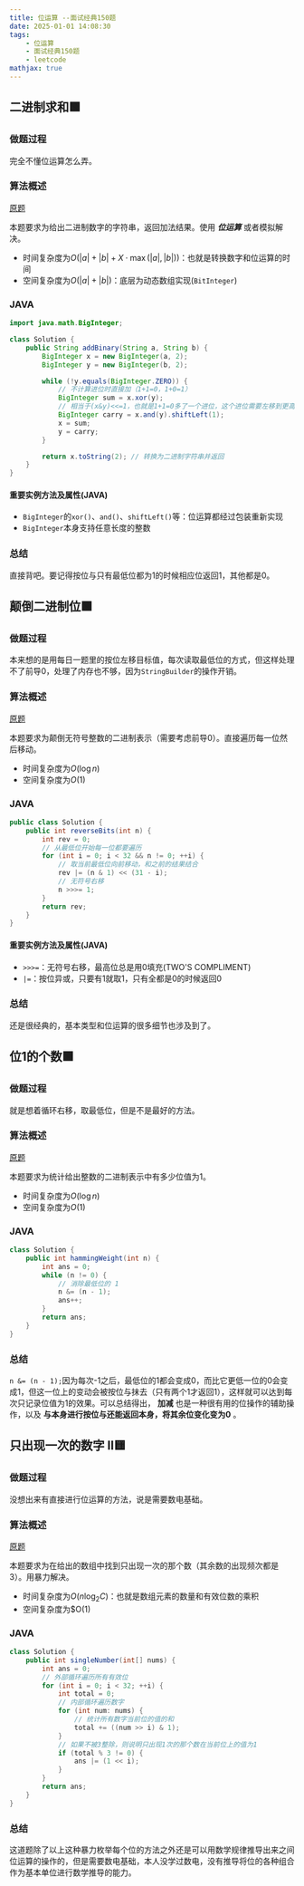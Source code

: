 ```yaml
---
title: 位运算 --面试经典150题
date: 2025-01-01 14:08:30
tags:
    - 位运算
    - 面试经典150题
    - leetcode
mathjax: true
---
```


## 二进制求和🟩
### 做题过程
完全不懂位运算怎么弄。

### 算法概述
[原题](https://leetcode.cn/problems/add-binary/description/?envType=study-plan-v2&envId=top-interview-150)

本题要求为给出二进制数字的字符串，返回加法结果。使用 ***位运算*** 或者模拟解决。
- 时间复杂度为$O(|a|+|b|+X \cdot \max(\lvert a \rvert , \lvert b \rvert))$：也就是转换数字和位运算的时间
- 空间复杂度为$O(|a|+|b|)$：底层为动态数组实现(`BitInteger`)

### JAVA
```java
import java.math.BigInteger;

class Solution {
    public String addBinary(String a, String b) {
        BigInteger x = new BigInteger(a, 2); 
        BigInteger y = new BigInteger(b, 2);

        while (!y.equals(BigInteger.ZERO)) {
            // 不计算进位时直接加（1+1=0，1+0=1）
            BigInteger sum = x.xor(y);      
            // 相当于(x&y)<<=1，也就是1+1=0多了一个进位，这个进位需要左移到更高位上去，在下一轮异或会被加上
            BigInteger carry = x.and(y).shiftLeft(1); 
            x = sum;                       
            y = carry;                     
        }

        return x.toString(2); // 转换为二进制字符串并返回
    }
}
```

#### 重要实例方法及属性(JAVA)
- `BigInteger`的`xor()`、`and()`、`shiftLeft()`等：位运算都经过包装重新实现
- `BigInteger`本身支持任意长度的整数

### 总结
直接背吧。要记得按位与只有最低位都为1的时候相应位返回1，其他都是0。


## 颠倒二进制位🟩
### 做题过程
本来想的是用每日一题里的按位左移目标值，每次读取最低位的方式，但这样处理不了前导0，处理了内存也不够，因为`StringBuilder`的操作开销。

### 算法概述
[原题](https://leetcode.cn/problems/reverse-bits/description/?envType=study-plan-v2&envId=top-interview-150)

本题要求为颠倒无符号整数的二进制表示（需要考虑前导0）。直接遍历每一位然后移动。
- 时间复杂度为$O(\log{n})$
- 空间复杂度为$O(1)$

### JAVA
```java
public class Solution {
    public int reverseBits(int n) {
        int rev = 0;
        // 从最低位开始每一位都要遍历
        for (int i = 0; i < 32 && n != 0; ++i) {
            // 取当前最低位向前移动，和之前的结果结合
            rev |= (n & 1) << (31 - i);
            // 无符号右移
            n >>>= 1;
        }
        return rev;
    }
}
```
#### 重要实例方法及属性(JAVA)
- `>>>=`：无符号右移，最高位总是用0填充(TWO'S COMPLIMENT)
- `|=`：按位异或，只要有1就取1，只有全都是0的时候返回0

### 总结
还是很经典的，基本类型和位运算的很多细节也涉及到了。


## 位1的个数🟩
### 做题过程
就是想着循环右移，取最低位，但是不是最好的方法。

### 算法概述
[原题](https://leetcode.cn/problems/number-of-1-bits/description/?envType=study-plan-v2&envId=top-interview-150)

本题要求为统计给出整数的二进制表示中有多少位值为1。
- 时间复杂度为$O(\log{n})$
- 空间复杂度为$O(1)$

### JAVA
```java
class Solution {
    public int hammingWeight(int n) {
        int ans = 0;
        while (n != 0) {
            // 消除最低位的 1
            n &= (n - 1); 
            ans++;
        }
        return ans;
    }
}
``` 

### 总结
`n &= (n - 1);`因为每次-1之后，最低位的1都会变成0，而比它更低一位的0会变成1，但这一位上的变动会被按位与抹去（只有两个1才返回1），这样就可以达到每次只记录位值为1的效果。可以总结得出， **加减** 也是一种很有用的位操作的辅助操作，以及 **与本身进行按位与还能返回本身，将其余位变化变为0** 。



## 只出现一次的数字 II🟨
### 做题过程
没想出来有直接进行位运算的方法，说是需要数电基础。

### 算法概述
[原题](https://leetcode.cn/problems/single-number-ii/description/?envType=study-plan-v2&envId=top-interview-150)

本题要求为在给出的数组中找到只出现一次的那个数（其余数的出现频次都是3）。用暴力解决。
- 时间复杂度为$O(n \log_2{C})$：也就是数组元素的数量和有效位数的乘积
- 空间复杂度为$O(1)

### JAVA
```java
class Solution {
    public int singleNumber(int[] nums) {
        int ans = 0;
        // 外部循环遍历所有有效位
        for (int i = 0; i < 32; ++i) {
            int total = 0;
            // 内部循环遍历数字
            for (int num: nums) {
                // 统计所有数字当前位的值的和
                total += ((num >> i) & 1);
            }
            // 如果不被3整除，则说明只出现1次的那个数在当前位上的值为1
            if (total % 3 != 0) {
                ans |= (1 << i);
            }
        }
        return ans;
    }
}
```

### 总结
这道题除了以上这种暴力枚举每个位的方法之外还是可以用数学规律推导出来之间位运算的操作的，但是需要数电基础，本人没学过数电，没有推导将位的各种组合作为基本单位进行数学推导的能力。